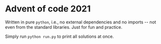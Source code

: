 # Advent of code 2021

Written in pure `python`, i.e., no external dependencies and no imports -- not
even from the standard libraries. Just for fun and practice. 

Simply run `python run.py` to print all solutions at once.
